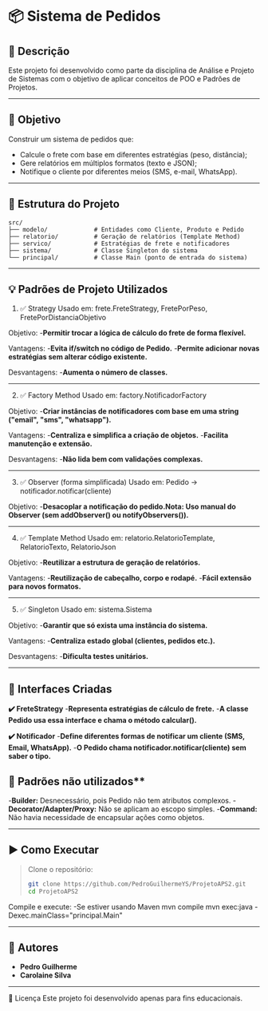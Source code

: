 # 📦 Sistema de Pedidos

## 📜 Descrição
Este projeto foi desenvolvido como parte da disciplina de Análise e Projeto de Sistemas com o objetivo de aplicar conceitos de POO e Padrões de Projetos.

---

## 🎯 Objetivo

Construir um sistema de pedidos que:

- Calcule o frete com base em diferentes estratégias (peso, distância);
- Gere relatórios em múltiplos formatos (texto e JSON);
- Notifique o cliente por diferentes meios (SMS, e-mail, WhatsApp).

---

## 🧱 Estrutura do Projeto

```text
src/
├── modelo/             # Entidades como Cliente, Produto e Pedido
├── relatorio/          # Geração de relatórios (Template Method)
├── servico/            # Estratégias de frete e notificadores
├── sistema/            # Classe Singleton do sistema
└── principal/          # Classe Main (ponto de entrada do sistema)
```

---

## 💡 Padrões de Projeto Utilizados

1. ✅ Strategy
Usado em: frete.FreteStrategy, FretePorPeso, FretePorDistanciaObjetivo 

Objetivo: 
-**Permitir trocar a lógica de cálculo do frete de forma flexível.**

Vantagens:
-**Evita if/switch no código de Pedido.**
-**Permite adicionar novas estratégias sem alterar código existente.**

Desvantagens:
-**Aumenta o número de classes.**

---

2. ✅ Factory Method
Usado em: factory.NotificadorFactory

Objetivo: 
-**Criar instâncias de notificadores com base em uma string ("email", "sms", "whatsapp").**

Vantagens:
-**Centraliza e simplifica a criação de objetos.**
-**Facilita manutenção e extensão.**

Desvantagens:
-**Não lida bem com validações complexas.**

---

3. ✅ Observer (forma simplificada)
Usado em: Pedido -> notificador.notificar(cliente)

Objetivo: 
-**Desacoplar a notificação do pedido.Nota: Uso manual do Observer (sem addObserver() ou notifyObservers()).**

---

4. ✅ Template Method
Usado em: relatorio.RelatorioTemplate, RelatorioTexto, RelatorioJson

Objetivo:
-**Reutilizar a estrutura de geração de relatórios.**

Vantagens:
-**Reutilização de cabeçalho, corpo e rodapé.**
-**Fácil extensão para novos formatos.**

---

5. ✅ Singleton
Usado em: sistema.Sistema

Objetivo: 
-**Garantir que só exista uma instância do sistema.**

Vantagens:
-**Centraliza estado global (clientes, pedidos etc.).**

Desvantagens:
-**Dificulta testes unitários.**

---

## 🔌 Interfaces Criadas

**✔️ FreteStrategy**
-**Representa estratégias de cálculo de frete.**
-**A classe Pedido usa essa interface e chama o método calcular().**

**✔️ Notificador**
-**Define diferentes formas de notificar um cliente (SMS, Email, WhatsApp).**
-**O Pedido chama notificador.notificar(cliente) sem saber o tipo.**

## 🚫 Padrões não utilizados**
-**Builder:** Desnecessário, pois Pedido não tem atributos complexos.
-**Decorator/Adapter/Proxy:** Não se aplicam ao escopo simples.
-**Command:** Não havia necessidade de encapsular ações como objetos.

---

## ▶️ Como Executar

>Clone o repositório:
>```bash
>git clone https://github.com/PedroGuilhermeYS/ProjetoAPS2.git
>cd ProjetoAPS2
>```

Compile e execute:
-Se estiver usando Maven
mvn compile
mvn exec:java -Dexec.mainClass="principal.Main"

---

## 👥 Autores
- **Pedro Guilherme**
- **Carolaine Silva**

---

📝 Licença
Este projeto foi desenvolvido apenas para fins educacionais.

